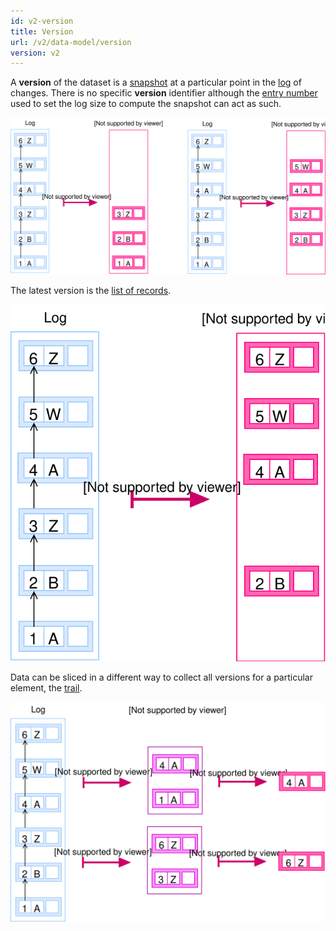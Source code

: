 ```yaml
---
id: v2-version
title: Version
url: /v2/data-model/version
version: v2
---
```


A **version** of the dataset is a [snapshot](/v2/glossary/snapshot) at a
particular point in the [log](/v2/glossary/log) of changes. There is no specific
**version** identifier although the [entry number](/v2/glossary/entry#number)
used to set the log size to compute the snapshot can act as such.


![A picture of collecting two versions from the log](data-model-versions.svg)


The latest version is the [list of records](/v2/glossary/record).

![A picture of transforming a log into a snapshot](data-model-snapshot.svg)


Data can be sliced in a different way to collect all versions for a particular
element, the [trail](/v2/glossary/trail).


![A picture of transforming a log into trails](data-model-trails.svg)
